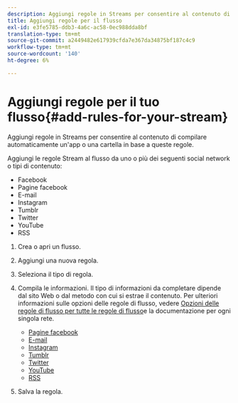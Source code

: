 ```yaml
---
description: Aggiungi regole in Streams per consentire al contenuto di compilare automaticamente un'app o una cartella in base a queste regole.
title: Aggiungi regole per il flusso
exl-id: e3fe5785-ddb3-4a6c-ac58-0ec988dda8bf
translation-type: tm+mt
source-git-commit: a2449482e617939cfda7e367da34875bf187c4c9
workflow-type: tm+mt
source-wordcount: '140'
ht-degree: 6%

---
```


# Aggiungi regole per il tuo flusso{#add-rules-for-your-stream}

Aggiungi regole in Streams per consentire al contenuto di compilare automaticamente un&#39;app o una cartella in base a queste regole.

Aggiungi le regole Stream al flusso da uno o più dei seguenti social network o tipi di contenuto:

* Facebook
* Pagine facebook
* E-mail
* Instagram
* Tumblr
* Twitter
* YouTube
* RSS

1. Crea o apri un flusso.
1. Aggiungi una nuova regola.
1. Seleziona il tipo di regola.
1. Compila le informazioni. Il tipo di informazioni da completare dipende dal sito Web o dal metodo con cui si estrae il contenuto. Per ulteriori informazioni sulle opzioni delle regole di flusso, vedere [Opzioni delle regole di flusso per tutte le regole di flusso](../c-streams/c-stream-rule-options-for-all-stream-rules.md#c_stream_rule_options_for_all_stream_rules)e la documentazione per ogni singola rete.

   * [Pagine facebook](../c-streams/c-facebook-page-rules.md#c_facebook_page_rules)
   * [E-mail](../c-streams/c-email-rules.md#c_email_rules)
   * [Instagram](../c-streams/c-instagram-rules.md#c_instagram_rules)
   * [Tumblr](../c-streams/c-tumblr-rules.md#c_tumblr_rules)
   * [Twitter](../c-streams/c-twitter-rules.md#c_twitter_rules)
   * [YouTube](../c-streams/c-youtube-rules/c-youtube-rules.md#c_youtube_rules)
   * [RSS](../c-streams/c-rss-rules-streams.md#c_rss_rules_streams)

1. Salva la regola.
